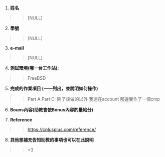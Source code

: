 1. **姓名**
>>[NULL]
2. **學號**
>>[NULL]
3. **e-mail**
>>[NULL]
4. **測試環境(哪一台工作站):**
>>FreeBSD
5. **完成的作業項目 (一一列出，並說明如何操作)**
>>Part A
>>Part C: 除了該做的以外 我還在account 那邊實作了一個cmp
6. **Bouns內容(助教會依Bonus內容酌量給分)**
>>
7. **Reference**
>> https://cplusplus.com/reference/
8. **其他想補充告知助教的事項也可以在此說明**
>> <3